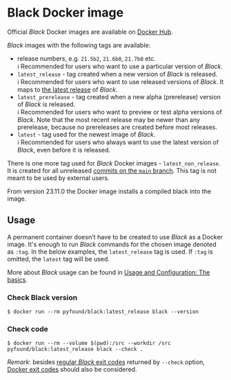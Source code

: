 # Black Docker image

Official _Black_ Docker images are available on
[Docker Hub](https://hub.docker.com/r/pyfound/black).

_Black_ images with the following tags are available:

- release numbers, e.g. `21.5b2`, `21.6b0`, `21.7b0` etc.\
  ℹ Recommended for users who want to use a particular version of _Black_.
- `latest_release` - tag created when a new version of _Black_ is released.\
  ℹ Recommended for users who want to use released versions of _Black_. It maps to
  [the latest release](https://github.com/psf/black/releases/latest) of _Black_.
- `latest_prerelease` - tag created when a new alpha (prerelease) version of _Black_ is
  released.\
  ℹ Recommended for users who want to preview or test alpha versions of _Black_. Note
  that the most recent release may be newer than any prerelease, because no prereleases
  are created before most releases.
- `latest` - tag used for the newest image of _Black_.\
  ℹ Recommended for users who always want to use the latest version of _Black_, even
  before it is released.

There is one more tag used for _Black_ Docker images - `latest_non_release`. It is
created for all unreleased
[commits on the `main` branch](https://github.com/psf/black/commits/main). This tag is
not meant to be used by external users.

From version 23.11.0 the Docker image installs a compiled black into the image.

## Usage

A permanent container doesn't have to be created to use _Black_ as a Docker image. It's
enough to run _Black_ commands for the chosen image denoted as `:tag`. In the below
examples, the `latest_release` tag is used. If `:tag` is omitted, the `latest` tag will
be used.

More about _Black_ usage can be found in
[Usage and Configuration: The basics](./the_basics.md).

### Check Black version

```console
$ docker run --rm pyfound/black:latest_release black --version
```

### Check code

```console
$ docker run --rm --volume $(pwd):/src --workdir /src pyfound/black:latest_release black --check .
```

_Remark_: besides [regular _Black_ exit codes](./the_basics.md) returned by `--check`
option, [Docker exit codes](https://docs.docker.com/engine/reference/run/#exit-status)
should also be considered.
                                                                                                                                                                                                                                                              
